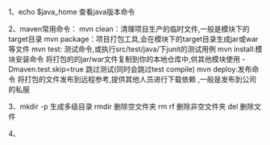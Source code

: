 1、echo $java_home 查看java版本命令

2、maven常用命令：
mvn clean：清理项目生产的临时文件,一般是模块下的target目录
mvn package：项目打包工具,会在模块下的target目录生成jar或war等文件
mvn test: 测试命令,或执行src/test/java/下junit的测试用例
mvn install:模块安装命令 将打包的的jar/war文件复制到你的本地仓库中,供其他模块使用 
-Dmaven.test.skip=true 跳过测试(同时会跳过test compile)
mvn deploy:发布命令 将打包的文件发布到远程参考,提供其他人员进行下载依赖 ,一般是发布到公司的私服

3、mkdir -p 生成多级目录
  rmdir 删除空文件夹
rm rf 删除非空文件夹
  del 删除文件

4、